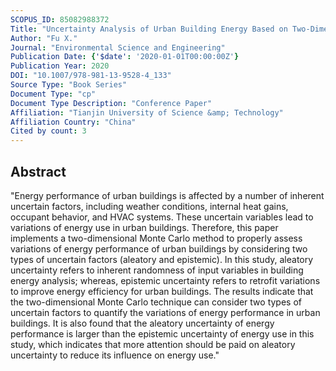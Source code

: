 ```yaml
---
SCOPUS_ID: 85082988372
Title: "Uncertainty Analysis of Urban Building Energy Based on Two-Dimensional Monte Carlo Method"
Author: "Fu X."
Journal: "Environmental Science and Engineering"
Publication Date: {'$date': '2020-01-01T00:00:00Z'}
Publication Year: 2020
DOI: "10.1007/978-981-13-9528-4_133"
Source Type: "Book Series"
Document Type: "cp"
Document Type Description: "Conference Paper"
Affiliation: "Tianjin University of Science &amp; Technology"
Affiliation Country: "China"
Cited by count: 3
---
```


## Abstract
"Energy performance of urban buildings is affected by a number of inherent uncertain factors, including weather conditions, internal heat gains, occupant behavior, and HVAC systems. These uncertain variables lead to variations of energy use in urban buildings. Therefore, this paper implements a two-dimensional Monte Carlo method to properly assess variations of energy performance of urban buildings by considering two types of uncertain factors (aleatory and epistemic). In this study, aleatory uncertainty refers to inherent randomness of input variables in building energy analysis; whereas, epistemic uncertainty refers to retrofit variations to improve energy efficiency for urban buildings. The results indicate that the two-dimensional Monte Carlo technique can consider two types of uncertain factors to quantify the variations of energy performance in urban buildings. It is also found that the aleatory uncertainty of energy performance is larger than the epistemic uncertainty of energy use in this study, which indicates that more attention should be paid on aleatory uncertainty to reduce its influence on energy use."
